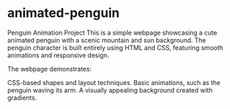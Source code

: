 # animated-penguin

Penguin Animation Project
This is a simple webpage showcasing a cute animated penguin with a scenic mountain and sun background. The penguin character is built entirely using HTML and CSS, featuring smooth animations and responsive design.

The webpage demonstrates:

CSS-based shapes and layout techniques.
Basic animations, such as the penguin waving its arm.
A visually appealing background created with gradients.
